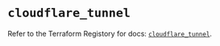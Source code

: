 # `cloudflare_tunnel`

Refer to the Terraform Registory for docs: [`cloudflare_tunnel`](https://registry.terraform.io/providers/cloudflare/cloudflare/4.8.0/docs/resources/tunnel).
